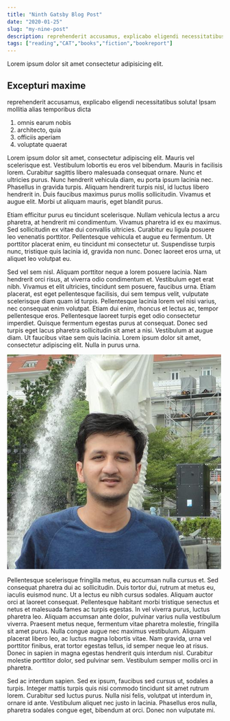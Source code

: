 ```yaml
---
title: "Ninth Gatsby Blog Post"
date: "2020-01-25"
slug: "my-nine-post"
description: reprehenderit accusamus, explicabo eligendi necessitatibus soluta! Ipsam mollitia alias temporibus dicta
tags: ["reading","CAT","books","fiction","bookreport"]
---
```


Lorem ipsum dolor sit amet consectetur adipisicing elit.

## Excepturi maxime

reprehenderit accusamus, explicabo eligendi necessitatibus soluta! Ipsam mollitia alias temporibus dicta

1. omnis earum nobis
2. architecto, quia
3. officiis aperiam
4. voluptate quaerat



Lorem ipsum dolor sit amet, consectetur adipiscing elit. Mauris vel scelerisque est. Vestibulum lobortis eu eros vel bibendum. Mauris in facilisis lorem. Curabitur sagittis libero malesuada consequat ornare. Nunc et ultricies purus. Nunc hendrerit vehicula diam, eu porta ipsum lacinia nec. Phasellus in gravida turpis. Aliquam hendrerit turpis nisl, id luctus libero hendrerit in. Duis faucibus maximus purus mollis sollicitudin. Vivamus et augue elit. Morbi ut aliquam mauris, eget blandit purus.

Etiam efficitur purus eu tincidunt scelerisque. Nullam vehicula lectus a arcu pharetra, at hendrerit mi condimentum. Vivamus pharetra id ex eu maximus. Sed sollicitudin ex vitae dui convallis ultricies. Curabitur eu ligula posuere leo venenatis porttitor. Pellentesque vehicula et augue eu fermentum. Ut porttitor placerat enim, eu tincidunt mi consectetur ut. Suspendisse turpis nunc, tristique quis lacinia id, gravida non nunc. Donec laoreet eros urna, ut aliquet leo volutpat eu.

Sed vel sem nisl. Aliquam porttitor neque a lorem posuere lacinia. Nam hendrerit orci risus, at viverra odio condimentum et. Vestibulum eget erat nibh. Vivamus et elit ultricies, tincidunt sem posuere, faucibus urna. Etiam placerat, est eget pellentesque facilisis, dui sem tempus velit, vulputate scelerisque diam quam id turpis. Pellentesque lacinia lorem vel nisi varius, nec consequat enim volutpat. Etiam dui enim, rhoncus et lectus ac, tempor pellentesque eros. Pellentesque laoreet turpis eget odio consectetur imperdiet. Quisque fermentum egestas purus at consequat. Donec sed turpis eget lacus pharetra sollicitudin sit amet a nisi. Vestibulum at augue diam. Ut faucibus vitae sem quis lacinia. Lorem ipsum dolor sit amet, consectetur adipiscing elit. Nulla in purus urna.

![akarsh image](akarsh.jpg "Akarsh Image JPG inserted")

Pellentesque scelerisque fringilla metus, eu accumsan nulla cursus et. Sed consequat pharetra dui ac sollicitudin. Duis tortor dui, rutrum at metus eu, iaculis euismod nunc. Ut a lectus eu nibh cursus sodales. Aliquam auctor orci at laoreet consequat. Pellentesque habitant morbi tristique senectus et netus et malesuada fames ac turpis egestas. In vel viverra purus, luctus pharetra leo. Aliquam accumsan ante dolor, pulvinar varius nulla vestibulum viverra. Praesent metus neque, fermentum vitae pharetra molestie, fringilla sit amet purus. Nulla congue augue nec maximus vestibulum. Aliquam placerat libero leo, ac luctus magna lobortis vitae. Nam gravida, urna vel porttitor finibus, erat tortor egestas tellus, id semper neque leo at risus. Donec in sapien in magna egestas hendrerit quis interdum nisl. Curabitur molestie porttitor dolor, sed pulvinar sem. Vestibulum semper mollis orci in pharetra.

Sed ac interdum sapien. Sed ex ipsum, faucibus sed cursus ut, sodales a turpis. Integer mattis turpis quis nisi commodo tincidunt sit amet rutrum lorem. Curabitur sed luctus purus. Nulla nisi felis, volutpat ut interdum in, ornare id ante. Vestibulum aliquet nec justo in lacinia. Phasellus eros nulla, pharetra sodales congue eget, bibendum at orci. Donec non vulputate mi. 